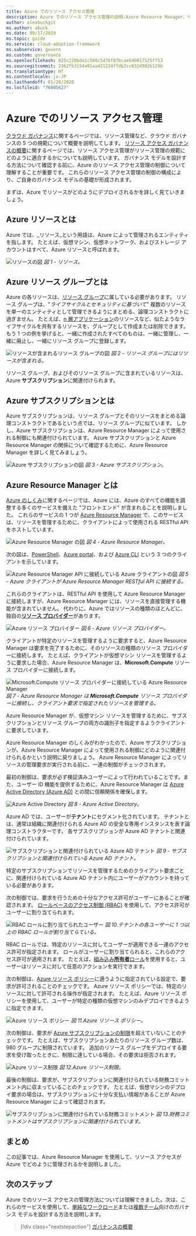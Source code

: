 ```yaml
---
title: Azure でのリソース アクセス管理
description: Azure でのリソース アクセス管理の説明:Azure Resource Manager、サブスクリプション、リソース グループ、およびリソース
author: alexbuckgit
ms.author: abuck
ms.date: 09/17/2019
ms.topic: guide
ms.service: cloud-adoption-framework
ms.subservice: govern
ms.custom: governance
ms.openlocfilehash: 825c220bda1c560c5d7bf07bcae649017525ff53
ms.sourcegitcommit: 2362fb3154a91aa421224ffdb2cc632d982b129b
ms.translationtype: HT
ms.contentlocale: ja-JP
ms.lasthandoff: 01/28/2020
ms.locfileid: "76805627"
---
```

# <a name="resource-access-management-in-azure"></a>Azure でのリソース アクセス管理

[クラウド ガバナンス](../index.md)に関するページでは、リソース管理など、クラウド ガバナンスの 5 つの規範について概要を説明してします。 [リソース アクセス ガバナンスの概要](./index.md)に関するページでは、リソース アクセス管理がリソース管理の規範にどのように適合するかについても説明しています。 ガバナンス モデルを設計する方法について確認する前に、Azure のリソース アクセス管理の制御について理解することが重要です。 これらのリソース アクセス管理の制御の構成により、ご自身のガバナンス モデルの基礎が形成されます。

まずは、Azure でリソースがどのようにデプロイされるかを詳しく見ていきましょう。

<!-- markdownlint-disable MD026 -->

## <a name="what-is-an-azure-resource"></a>Azure リソースとは

Azure では、_リソース_という用語は、Azure によって管理されるエンティティを指します。 たとえば、仮想マシン、仮想ネットワーク、およびストレージ アカウントはすべて、Azure リソースと呼ばれます。

![リソースの図](../../_images/govern/design/governance-1-9.png)
*図 1 - リソース。*

## <a name="what-is-an-azure-resource-group"></a>Azure リソース グループとは

Azure の各リソースは、[リソース グループ](https://docs.microsoft.com/azure/azure-resource-manager/resource-group-overview#resource-groups)に属している必要があります。 リソース グループは、"_ライフサイクルとセキュリティに基づいて_" 複数のリソースを単一のエンティティとして管理できるようにまとめる、論理コンストラクトに過ぎません。 たとえば、[n 層アプリケーション](https://docs.microsoft.com/azure/architecture/guide/architecture-styles/n-tier)のリソースなど、似たようなライフサイクルを共有するリソースを、グループとして作成または削除できます。 もう 1 つの例を挙げると、一緒に作成されたすべてのものは、一緒に管理し、一緒に廃止し、一緒にリソース グループに登録します。

![リソースが含まれるリソース グループの図](../../_images/govern/design/governance-1-10.png)
*図 2 - リソース グループにはリソースが含まれる。*

リソース グループ、およびそのリソース グループに含まれているリソースは、Azure **サブスクリプション**に関連付けられます。

## <a name="what-is-an-azure-subscription"></a>Azure サブスクリプションとは

Azure サブスクリプションは、リソース グループとそのリソースをまとめる論理コンストラクトであるという点では、リソース グループに似ています。 しかし、Azure サブスクリプションは、Azure Resource Manager によって使用される制御にも関連付けられています。 Azure サブスクリプションと Azure Resource Manager の関係について確認するために、Azure Resource Manager を詳しく見てみましょう。

![Azure サブスクリプションの図](../../_images/govern/design/governance-1-11.png)
*図 3 - Azure サブスクリプション。*

## <a name="what-is-azure-resource-manager"></a>Azure Resource Manager とは

[Azure のしくみ](../../getting-started/what-is-azure.md)に関するページでは、Azure には、Azure のすべての機能を調整する多くのサービスを備えた "フロントエンド" が含まれることを説明しました。 これらのサービスの 1 つが [Azure Resource Manager](https://docs.microsoft.com/azure/azure-resource-manager) で、このサービスは、リソースを管理するために、クライアントによって使用される RESTful API をホストしています。

![Azure Resource Manager の図](../../_images/govern/design/governance-1-12.png)
*図 4 - Azure Resource Manager。*

次の図は、[PowerShell](https://docs.microsoft.com/powershell/azure/overview)、[Azure portal](https://portal.azure.com)、および [Azure CLI](https://docs.microsoft.com/cli/azure) という 3 つのクライアントを示しています。

![Azure Resource Manager API に接続している Azure クライアントの図](../../_images/govern/design/governance-1-13.png)
*図 5 - Azure クライアントが Azure Resource Manager RESTful API に接続する。*

これらのクライアントは、RESTful API を使用して Azure Resource Manager に接続しますが、Azure Resource Manager には、リソースを直接管理する機能が含まれていません。 代わりに、Azure ではリソースの種類のほとんどに、独自の[**リソース プロバイダー**](https://docs.microsoft.com/azure/azure-resource-manager/resource-group-overview#terminology)があります。

![Azure リソース プロバイダー](../../_images/govern/design/governance-1-14.png)
*図 6 - Azure リソース プロバイダー。*

クライアントが特定のリソースを管理するように要求すると、Azure Resource Manager は要求を完了するために、そのリソースの種類のリソース プロバイダーに接続します。 たとえば、クライアントが仮想マシン リソースを管理するように要求した場合、Azure Resource Manager は、**Microsoft.Compute** リソース プロバイダーに接続します。

![Microsoft.Compute リソース プロバイダーに接続している Azure Resource Manager](../../_images/govern/design/governance-1-15.png)
*図 7 - Azure Resource Manager は **Microsoft.Compute** リソース プロバイダーに接続し、クライアント要求で指定されたリソースを管理する。*

Azure Resource Manager が、仮想マシン リソースを管理するために、サブスクリプションとリソース グループの両方の識別子を指定するようクライアントに要求しています。

Azure Resource Manager のしくみがわかったので、Azure サブスクリプションが、Azure Resource Manager によって使用される制御にどのように関連付けられるかという説明に戻りましょう。 Azure Resource Manager によってリソースの管理要求が実行される前に、一連の制御がチェックされます。

最初の制御は、要求が必ず検証済みユーザーによって行われていることです。また、ユーザー ID 機能を提供するために、Azure Resource Manager は [Azure Active Directory (Azure AD)](https://docs.microsoft.com/azure/active-directory) との間に信頼関係を確保します。

![Azure Active Directory](../../_images/govern/design/governance-1-16.png)
*図 8 - Azure Active Directory。*

Azure AD では、ユーザーが**テナント**にセグメント化されています。 テナントとは、通常は組織に関連付けられる Azure AD の安全な専用インスタンスを表す論理コンストラクターです。 各サブスクリプションが Azure AD テナントと関連付けられています。

![サブスクリプションと関連付けられている Azure AD テナント](../../_images/govern/design/governance-1-17.png)
*図 9 - サブスクリプションと関連付けられている Azure AD テナント。*

特定のサブスクリプションでリソースを管理するためのクライアント要求ごとに、関連付けられている Azure AD テナント内にユーザーがアカウントを持っている必要があります。

次の制御では、要求を行うための十分なアクセス許可がユーザーにあることが確認されます。 [ロールベースのアクセス制御 (RBAC)](https://docs.microsoft.com/azure/role-based-access-control) を使用して、アクセス許可がユーザーに割り当てられます。

![RBAC ロールに割り当てられたユーザー](../../_images/govern/design/governance-1-18.png)
*図 10.テナントの各ユーザーに 1 つ以上の RBAC ロールが割り当てらている。*

RBAC ロールでは、特定のリソースに対してユーザーが適用できる一連のアクセス許可が指定されます。 ロールがユーザーに割り当てられると、これらのアクセス許可が適用されます。 たとえば、[組み込み**所有者**ロール](https://docs.microsoft.com/azure/role-based-access-control/built-in-roles#owner)を使用すると、ユーザーはリソースに対して任意のアクションを実行できます。

次の制御は、[Azure リソース ポリシー](https://docs.microsoft.com/azure/governance/policy)に適うように指定されている設定で、要求が許可されることのチェックです。 Azure リソース ポリシーでは、特定のリソースに対して許可される操作が指定されます。 たとえば、Azure リソース ポリシーを使用して、ユーザーが特定の種類の仮想マシンのみデプロイできるように指定できます。

![Azure リソース ポリシー](../../_images/govern/design/governance-1-19.png)
*図 11.Azure リソース ポリシー。*

次の制御は、要求が [Azure サブスクリプションの制限](https://docs.microsoft.com/azure/azure-subscription-service-limits)を超えていないことのチェックです。 たとえば、サブスクリプションあたりのリソース グループ数は、980 グループに制限されています。 追加のリソース グループをデプロイする要求を受け取ったときに、制限に達している場合、その要求は拒否されます。

![Azure リソース制限](../../_images/govern/design/governance-1-20.png)
*図 12.Azure リソース制限。*

最後の制御は、要求が、サブスクリプションに関連付けられている財務コミットメント内に収まっていることのチェックです。 たとえば、仮想マシンのデプロイ要求の場合は、サブスクリプションに十分な支払い情報があることが Azure Resource Manager によって確認されます。

![サブスクリプションに関連付けられている財務コミットメント](../../_images/govern/design/governance-1-21.png)
*図 13.財務コミットメントはサブスクリプションに関連付けられています。*

## <a name="summary"></a>まとめ

この記事では、Azure Resource Manager を使用して、リソース アクセスが Azure でどのように管理されるかを説明しました。

## <a name="next-steps"></a>次のステップ

Azure でのリソース アクセスの管理方法については理解できました。次は、これらのサービスを使用して、[単純なワークロード](./governance-simple-workload.md)または[複数チーム](./governance-multiple-teams.md)向けのガバナンス モデルを設計する方法を説明します。

> [!div class="nextstepaction"]
> [ガバナンスの概要](../index.md)
